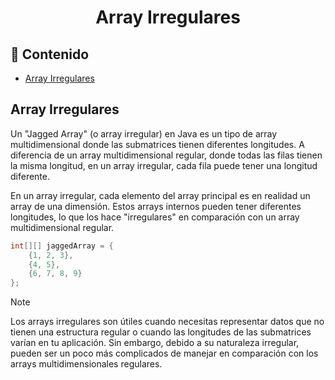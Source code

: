 <h1 align="center">Array Irregulares</h1>

<h2>📑 Contenido</h2>

- [Array Irregulares](#array-irregulares)

## Array Irregulares

Un "Jagged Array" (o array irregular) en Java es un tipo de array multidimensional donde las submatrices tienen diferentes longitudes. A diferencia de un array multidimensional regular, donde todas las filas tienen la misma longitud, en un array irregular, cada fila puede tener una longitud diferente.

En un array irregular, cada elemento del array principal es en realidad un array de una dimensión. Estos arrays internos pueden tener diferentes longitudes, lo que los hace "irregulares" en comparación con un array multidimensional regular.

```java
int[][] jaggedArray = {
    {1, 2, 3},
    {4, 5},
    {6, 7, 8, 9}
};
```

> [!NOTE]
>
> Los arrays irregulares son útiles cuando necesitas representar datos que no tienen una estructura regular o cuando las longitudes de las submatrices varían en tu aplicación. Sin embargo, debido a su naturaleza irregular, pueden ser un poco más complicados de manejar en comparación con los arrays multidimensionales regulares.
